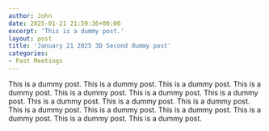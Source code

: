 ```yaml
---
author: John
date: 2025-01-21 21:59:36+00:00
excerpt: 'This is a dummy post.'
layout: post
title: 'January 21 2025 3D Second dummy post'
categories:
- Past Meetings
---
```

<p>This is a dummy post. This is a dummy post. This is a dummy post. This is a dummy post. This is a dummy post. This is a dummy post. This is a dummy post. This is a dummy post. This is a dummy post. This is a dummy post. This is a dummy post. This is a dummy post. This is a dummy post. This is a dummy post. This is a dummy post. This is a dummy post.</p>

